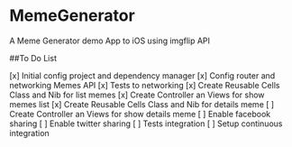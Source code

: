 # MemeGenerator
A Meme Generator demo App to iOS using imgflip API

##To Do List

[x] Initial config project and dependency manager
[x] Config router and networking Memes API
[x] Tests to networking
[x] Create Reusable Cells Class and Nib for list memes
[x] Create Controller an Views for show memes list
[x] Create Reusable Cells Class and Nib for details meme
[ ] Create Controller an Views for show details meme
[ ] Enable facebook sharing
[ ] Enable twitter sharing
[ ] Tests integration
[ ] Setup continuous integration

